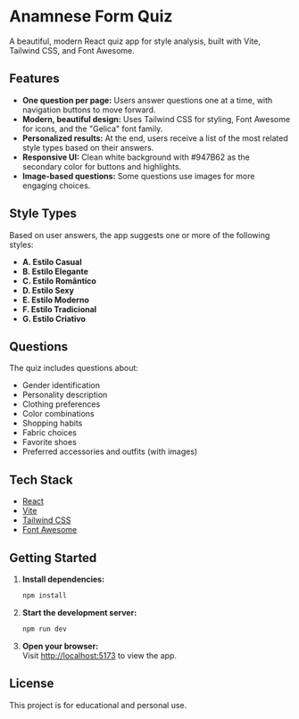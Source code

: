 # Anamnese Form Quiz

A beautiful, modern React quiz app for style analysis, built with Vite, Tailwind CSS, and Font Awesome.

## Features

- **One question per page:** Users answer questions one at a time, with navigation buttons to move forward.
- **Modern, beautiful design:** Uses Tailwind CSS for styling, Font Awesome for icons, and the "Gelica" font family.
- **Personalized results:** At the end, users receive a list of the most related style types based on their answers.
- **Responsive UI:** Clean white background with #947B62 as the secondary color for buttons and highlights.
- **Image-based questions:** Some questions use images for more engaging choices.

## Style Types

Based on user answers, the app suggests one or more of the following styles:

- **A. Estilo Casual**
- **B. Estilo Elegante**
- **C. Estilo Romântico**
- **D. Estilo Sexy**
- **E. Estilo Moderno**
- **F. Estilo Tradicional**
- **G. Estilo Criativo**

## Questions

The quiz includes questions about:

- Gender identification
- Personality description
- Clothing preferences
- Color combinations
- Shopping habits
- Fabric choices
- Favorite shoes
- Preferred accessories and outfits (with images)

## Tech Stack

- [React](https://react.dev/)
- [Vite](https://vitejs.dev/)
- [Tailwind CSS](https://tailwindcss.com/)
- [Font Awesome](https://fontawesome.com/)

## Getting Started

1. **Install dependencies:**
   ```sh
   npm install
   ```
2. **Start the development server:**
   ```sh
   npm run dev
   ```
3. **Open your browser:**  
   Visit [http://localhost:5173](http://localhost:5173) to view the app.

## License

This project is for educational and personal use.